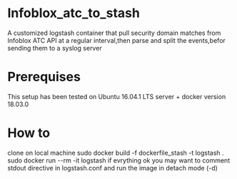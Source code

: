 # Infoblox_atc_to_stash
A customized logstash container that pull security domain matches from Infoblox ATC API at a regular interval,then parse and split the events,befor sending them to a syslog server 
# Prerequises
This setup has been tested on Ubuntu 16.04.1 LTS server + docker version 18.03.0
# How to
clone on local machine
sudo docker build -f dockerfile_stash -t logstash .
sudo docker run --rm -it logstash
if evrything ok you may want to comment stdout directive in logstash.conf and run the image in detach mode (-d)
